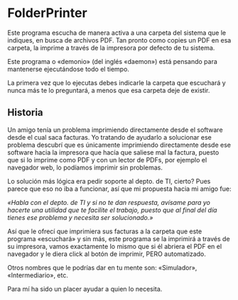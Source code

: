 # FolderPrinter

Este programa escucha de manera activa a una carpeta del sistema que le indiques, en busca de archivos PDF. Tan pronto como copies un PDF en esa carpeta, la imprime a través de la impresora por defecto de tu sistema.

Este programa o «demonio» (del inglés «daemon») está pensando para mantenerse ejecutándose todo el tiempo.

La primera vez que lo ejecutas debes indicarle la carpeta que escuchará y nunca más te lo preguntará, a menos que esa carpeta deje de existir.

## Historia
Un amigo tenía un problema imprimiendo directamente desde el software desde el cual saca facturas. Yo tratando de ayudarlo a solucionar ese problema descubrí que es únicamente imprimiendo directamente desde ese software
hacia la impresora que hacía que saliese mal la factura, puesto que si lo imprime como PDF y con un lector de PDFs, por ejemplo el navegador web, lo podíamos imprimir sin problemas.

Lo solución más lógica era pedir soporte al depto. de TI, cierto? Pues parece que eso no iba a funcionar, así que mi propuesta hacia mi amigo fue:

_«Habla con el depto. de TI y si no te dan respuesta, avísame para yo hacerte una utilidad que te facilite el trabajo, puesto que al final del día tienes ese problema y necesita ser solucionado.»_

Así que le ofrecí que imprimiera sus facturas a la carpeta que este programa «escuchará» y sin más, este programa se la imprimirá a través de su impresora, vamos exactamente lo mismo que si él abriera el PDF
en el navegador y le diera click al botón de imprimir, PERO automatizado.

Otros nombres que le podrías dar en tu mente son: «Simulador», «Intermediario», etc.

Para mí ha sido un placer ayudar a quien lo necesita.
